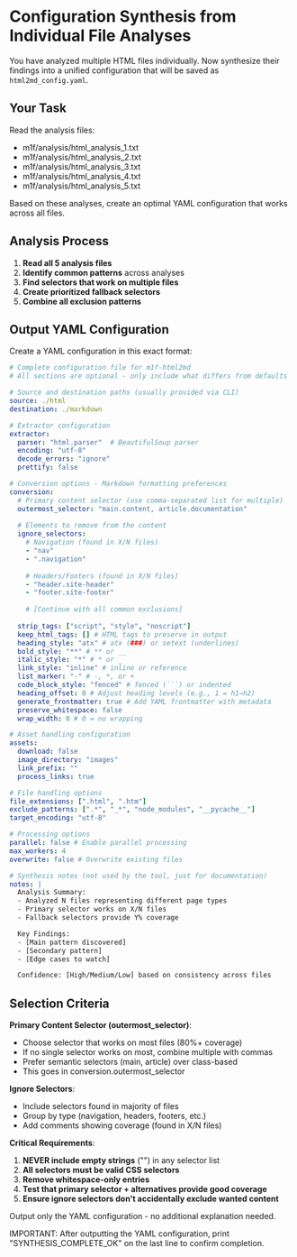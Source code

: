 # Configuration Synthesis from Individual File Analyses

You have analyzed multiple HTML files individually. Now synthesize their
findings into a unified configuration that will be saved as
`html2md_config.yaml`.

## Your Task

Read the analysis files:

- m1f/analysis/html_analysis_1.txt
- m1f/analysis/html_analysis_2.txt
- m1f/analysis/html_analysis_3.txt
- m1f/analysis/html_analysis_4.txt
- m1f/analysis/html_analysis_5.txt

Based on these analyses, create an optimal YAML configuration that works across
all files.

## Analysis Process

1. **Read all 5 analysis files**
2. **Identify common patterns** across analyses
3. **Find selectors that work on multiple files**
4. **Create prioritized fallback selectors**
5. **Combine all exclusion patterns**

## Output YAML Configuration

Create a YAML configuration in this exact format:

````yaml
# Complete configuration file for m1f-html2md
# All sections are optional - only include what differs from defaults

# Source and destination paths (usually provided via CLI)
source: ./html
destination: ./markdown

# Extractor configuration
extractor:
  parser: "html.parser"  # BeautifulSoup parser
  encoding: "utf-8"
  decode_errors: "ignore"
  prettify: false

# Conversion options - Markdown formatting preferences
conversion:
  # Primary content selector (use comma-separated list for multiple)
  outermost_selector: "main.content, article.documentation"
  
  # Elements to remove from the content
  ignore_selectors:
    # Navigation (found in X/N files)
    - "nav"
    - ".navigation"
    
    # Headers/Footers (found in X/N files)
    - "header.site-header"
    - "footer.site-footer"
    
    # [Continue with all common exclusions]
  
  strip_tags: ["script", "style", "noscript"]
  keep_html_tags: [] # HTML tags to preserve in output
  heading_style: "atx" # atx (###) or setext (underlines)
  bold_style: "**" # ** or __
  italic_style: "*" # * or _
  link_style: "inline" # inline or reference
  list_marker: "-" # -, *, or +
  code_block_style: "fenced" # fenced (```) or indented
  heading_offset: 0 # Adjust heading levels (e.g., 1 = h1→h2)
  generate_frontmatter: true # Add YAML frontmatter with metadata
  preserve_whitespace: false
  wrap_width: 0 # 0 = no wrapping

# Asset handling configuration
assets:
  download: false
  image_directory: "images"
  link_prefix: ""
  process_links: true

# File handling options
file_extensions: [".html", ".htm"]
exclude_patterns: [".*", "_*", "node_modules", "__pycache__"]
target_encoding: "utf-8"

# Processing options
parallel: false # Enable parallel processing
max_workers: 4
overwrite: false # Overwrite existing files

# Synthesis notes (not used by the tool, just for documentation)
notes: |
  Analysis Summary:
  - Analyzed N files representing different page types
  - Primary selector works on X/N files
  - Fallback selectors provide Y% coverage

  Key Findings:
  - [Main pattern discovered]
  - [Secondary pattern]
  - [Edge cases to watch]

  Confidence: [High/Medium/Low] based on consistency across files
````

## Selection Criteria

**Primary Content Selector (outermost_selector)**:

- Choose selector that works on most files (80%+ coverage)
- If no single selector works on most, combine multiple with commas
- Prefer semantic selectors (main, article) over class-based
- This goes in conversion.outermost_selector

**Ignore Selectors**:

- Include selectors found in majority of files
- Group by type (navigation, headers, footers, etc.)
- Add comments showing coverage (found in X/N files)

**Critical Requirements**:

1. **NEVER include empty strings** ("") in any selector list
2. **All selectors must be valid CSS selectors**
3. **Remove whitespace-only entries**
4. **Test that primary selector + alternatives provide good coverage**
5. **Ensure ignore selectors don't accidentally exclude wanted content**

Output only the YAML configuration - no additional explanation needed.

IMPORTANT: After outputting the YAML configuration, print
"SYNTHESIS_COMPLETE_OK" on the last line to confirm completion.
